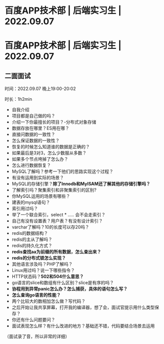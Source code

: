 # 百度APP技术部 | 后端实习生 | 2022.09.07


# 百度APP技术部 | 后端实习生 | 2022.09.07

## 二面面试

时间：2022.09.07 晚上19:00-20:02

时长：1h2min

- 自我介绍
- 项目都是自己做的吗？
- 介绍一下你最擅长的项目？-分布式对象存储
- 数据存放在哪里？ES用在哪？
- 直接问数据的一致性？
- 怎么保证数据的一致性？
- 恢复的时候怎么知道谁的数据是正确的？
- 如果最后是3对3，怎么少数服从多数？ 
- 如果多个节点垮掉了怎么办？
- 怎么进行数据恢复？
- MySQL了解吗？参考一下他们的思路实现这个过程？
- 有没有运用到实际的场景？
- MySQL的存储引擎？**除了Innodb和MyISAM还了解其他的存储引擎吗？**
- 了解索引吗？聚集索引和非聚集索引的区别?
- 你MySQL运用的场景有哪些？
- 建表的mysql语句？
- 索引用过吗？
- 举了一个联合索引，select * ..... 会不会走索引？
- 自己有没有设置表？用户表？有没有设计索引？
- varchar了解吗？10的长度可以存20吗？
- redis的数据结构？
- redis的主从了解吗？
- redis的持久化方式？
- **redis查找aa为前缀的所有数据，怎么查出来？**
- **redis的分布式锁怎么实现？**
- 其他语言涉及吗？PHP了解吗？
- Linux用过吗？说一下哪些指令？
- HTTP状态码？**502和504什么意思？**
- go语言的slice和数组有什么区别？slice是有序的吗？
- **协程用到异常panic怎么办？怎么捕获，具体的语句怎么写？**
- **怎么查询go语言的性能？**
- 两个比较大的数相加怎么做？写代码？
- 之后开始让我共享屏幕，打开我的编译器，想了会，面试官提示用什么类型保存？
- 你还有什么问题要问？
- 面试表现怎么样？有什么改进的地方？基础还不错，代码要结合场景去运用

（面试录了音，所以非常的详细）


